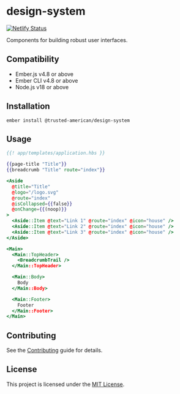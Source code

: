 # design-system

[![Netlify Status](https://api.netlify.com/api/v1/badges/31622054-f4d9-43c4-bce5-a45f37faf48b/deploy-status)](https://app.netlify.com/sites/taia-design-system/deploys)

Components for building robust user interfaces.

## Compatibility

- Ember.js v4.8 or above
- Ember CLI v4.8 or above
- Node.js v18 or above

## Installation

```
ember install @trusted-american/design-system
```

## Usage

```hbs
{{! app/templates/application.hbs }}

{{page-title "Title"}}
{{breadcrumb "Title" route="index"}}

<Aside
  @title="Title"
  @logo="/logo.svg"
  @route="index"
  @isCollapsed={{false}}
  @onChange={{(noop)}}
>
  <Aside::Item @text="Link 1" @route="index" @icon="house" />
  <Aside::Item @text="Link 2" @route="index" @icon="house" />
  <Aside::Item @text="Link 3" @route="index" @icon="house" />
</Aside>

<Main>
  <Main::TopHeader>
    <BreadcrumbTrail />
  </Main::TopHeader>

  <Main::Body>
    Body
  </Main::Body>

  <Main::Footer>
    Footer
  </Main::Footer>
</Main>
```

## Contributing

See the [Contributing](CONTRIBUTING.md) guide for details.

## License

This project is licensed under the [MIT License](LICENSE.md).
